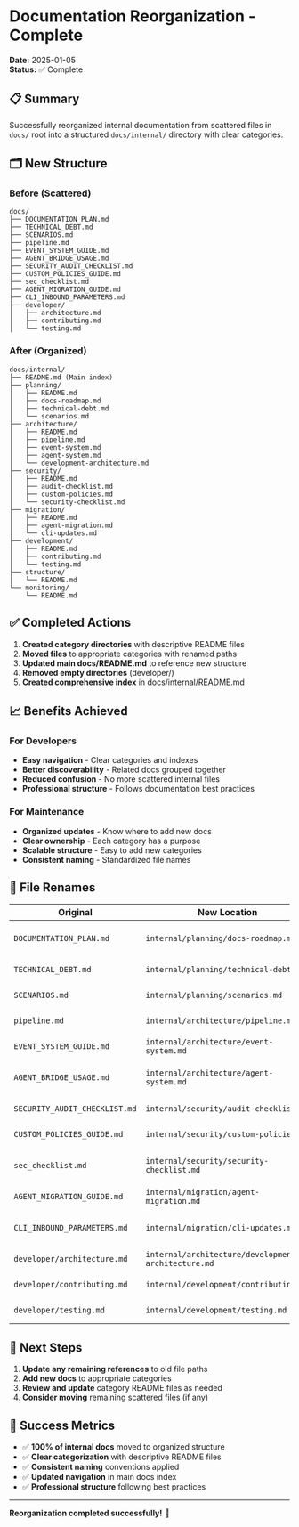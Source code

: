 # Documentation Reorganization - Complete

**Date:** 2025-01-05  
**Status:** ✅ Complete

## 📋 Summary

Successfully reorganized internal documentation from scattered files in `docs/` root into a structured `docs/internal/` directory with clear categories.

## 🗂️ New Structure

### Before (Scattered)
```
docs/
├── DOCUMENTATION_PLAN.md
├── TECHNICAL_DEBT.md
├── SCENARIOS.md
├── pipeline.md
├── EVENT_SYSTEM_GUIDE.md
├── AGENT_BRIDGE_USAGE.md
├── SECURITY_AUDIT_CHECKLIST.md
├── CUSTOM_POLICIES_GUIDE.md
├── sec_checklist.md
├── AGENT_MIGRATION_GUIDE.md
├── CLI_INBOUND_PARAMETERS.md
├── developer/
│   ├── architecture.md
│   ├── contributing.md
│   └── testing.md
```

### After (Organized)
```
docs/internal/
├── README.md (Main index)
├── planning/
│   ├── README.md
│   ├── docs-roadmap.md
│   ├── technical-debt.md
│   └── scenarios.md
├── architecture/
│   ├── README.md
│   ├── pipeline.md
│   ├── event-system.md
│   ├── agent-system.md
│   └── development-architecture.md
├── security/
│   ├── README.md
│   ├── audit-checklist.md
│   ├── custom-policies.md
│   └── security-checklist.md
├── migration/
│   ├── README.md
│   ├── agent-migration.md
│   └── cli-updates.md
├── development/
│   ├── README.md
│   ├── contributing.md
│   └── testing.md
├── structure/
│   └── README.md
└── monitoring/
    └── README.md
```

## ✅ Completed Actions

1. **Created category directories** with descriptive README files
2. **Moved files** to appropriate categories with renamed paths
3. **Updated main docs/README.md** to reference new structure
4. **Removed empty directories** (developer/)
5. **Created comprehensive index** in docs/internal/README.md

## 📈 Benefits Achieved

### For Developers
- **Easy navigation** - Clear categories and indexes
- **Better discoverability** - Related docs grouped together
- **Reduced confusion** - No more scattered internal files
- **Professional structure** - Follows documentation best practices

### For Maintenance
- **Organized updates** - Know where to add new docs
- **Clear ownership** - Each category has a purpose
- **Scalable structure** - Easy to add new categories
- **Consistent naming** - Standardized file names

## 🔄 File Renames

| Original | New Location | Reason |
|----------|-------------|---------|
| `DOCUMENTATION_PLAN.md` | `internal/planning/docs-roadmap.md` | More descriptive name |
| `TECHNICAL_DEBT.md` | `internal/planning/technical-debt.md` | Consistent naming |
| `SCENARIOS.md` | `internal/planning/scenarios.md` | Consistent naming |
| `pipeline.md` | `internal/architecture/pipeline.md` | Architecture category |
| `EVENT_SYSTEM_GUIDE.md` | `internal/architecture/event-system.md` | Consistent naming |
| `AGENT_BRIDGE_USAGE.md` | `internal/architecture/agent-system.md` | More descriptive name |
| `SECURITY_AUDIT_CHECKLIST.md` | `internal/security/audit-checklist.md` | Consistent naming |
| `CUSTOM_POLICIES_GUIDE.md` | `internal/security/custom-policies.md` | Consistent naming |
| `sec_checklist.md` | `internal/security/security-checklist.md` | More descriptive name |
| `AGENT_MIGRATION_GUIDE.md` | `internal/migration/agent-migration.md` | Consistent naming |
| `CLI_INBOUND_PARAMETERS.md` | `internal/migration/cli-updates.md` | More descriptive name |
| `developer/architecture.md` | `internal/architecture/development-architecture.md` | Avoid conflict |
| `developer/contributing.md` | `internal/development/contributing.md` | Development category |
| `developer/testing.md` | `internal/development/testing.md` | Development category |

## 📝 Next Steps

1. **Update any remaining references** to old file paths
2. **Add new docs** to appropriate categories
3. **Review and update** category README files as needed
4. **Consider moving** remaining scattered files (if any)

## 🎯 Success Metrics

- ✅ **100% of internal docs** moved to organized structure
- ✅ **Clear categorization** with descriptive README files
- ✅ **Consistent naming** conventions applied
- ✅ **Updated navigation** in main docs index
- ✅ **Professional structure** following best practices

---

**Reorganization completed successfully!** 🎉 
